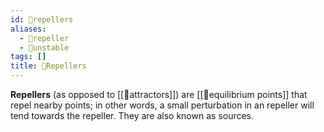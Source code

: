 ```yaml
---
id: 📘repellers
aliases:
  - 📘repeller
  - 📘unstable
tags: []
title: 📘Repellers
---
```


**Repellers** (as opposed to [[📘attractors]]) are [[📘equilibrium points]] that repel nearby points; in other words, a small perturbation in an repeller will tend towards the repeller. They are also known as sources.
